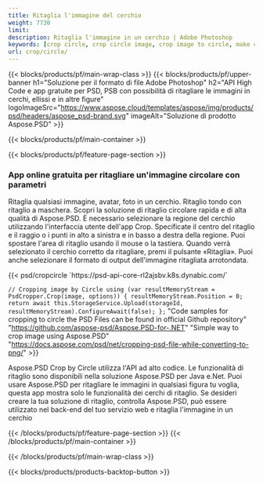 ```yaml
---
title: Ritaglia l'immagine del cerchio
weight: 7730
limit: 
description: Ritaglia l'immagine in un cerchio | Adobe Photoshop
keywords: [crop circle, crop circle image, crop image to circle, make circle photo]
url: crop/circle/
---
```

{{< blocks/products/pf/main-wrap-class >}}
{{< blocks/products/pf/upper-banner h1="Soluzione per il formato di file Adobe Photoshop" h2="API High Code e app gratuite per PSD, PSB con possibilità di ritagliare le immagini in cerchi, ellissi e in altre figure" logoImageSrc="https://www.aspose.cloud/templates/aspose/img/products/psd/headers/aspose_psd-brand.svg" imageAlt="Soluzione di prodotto Aspose.PSD" >}}

{{< blocks/products/pf/main-container >}}

{{< blocks/products/pf/feature-page-section >}}
<h3 class="headingpdleft">App online gratuita per ritagliare un'immagine circolare con parametri</h3>
<p>Ritaglia qualsiasi immagine, avatar, foto in un cerchio. Ritaglio tondo con ritaglio a maschera. Scopri la soluzione di ritaglio circolare rapida e di alta qualità di Aspose.PSD. È necessario selezionare la regione del cerchio utilizzando l'interfaccia utente dell'app Crop. Specificate il centro del ritaglio e il raggio o i punti in alto a sinistra e in basso a destra della regione. Puoi spostare l'area di ritaglio usando il mouse o la tastiera. Quando verrà selezionato il cerchio corretto da ritagliare, premi il pulsante «Ritaglia». Puoi anche selezionare il formato di output dell'immagine ritagliata arrotondata.</p>
{{< psd/cropcircle `https://psd-api-core-rl2ajsbv.k8s.dynabic.com/` 

`// Cropping image by Circle
using (var resultMemoryStream = PsdCropper.Crop(image, options))
{
	resultMemoryStream.Position = 0;
	return await this.StorageService.Upload(storageId, resultMemoryStream).ConfigureAwait(false);
};` 
"Code samples for cropping to circle the PSD Files can be found in official Github repository"  "https://github.com/aspose-psd/Aspose.PSD-for-.NET" 
"Simple way to crop image using Aspose.PSD" "https://docs.aspose.com/psd/net/cropping-psd-file-while-converting-to-png/" >}}
<p>Aspose.PSD Crop by Circle utilizza l'API ad alto codice. Le funzionalità di ritaglio sono disponibili nella soluzione Aspose.PSD per Java e.Net. Puoi usare Aspose.PSD per ritagliare le immagini in qualsiasi figura tu voglia, questa app mostra solo le funzionalità dei cerchi di ritaglio. Se desideri creare la tua soluzione di ritaglio, controlla Aspose.PSD, può essere utilizzato nel back-end del tuo servizio web e ritaglia l'immagine in un cerchio</p>
<!--<ul>
<li><a href="psb">PSB Circle Crop</a></li>
<li><a href="ellipse">Ellipse crop App</a></li>
</ul>-->
{{< /blocks/products/pf/feature-page-section >}}
{{< /blocks/products/pf/main-container >}}


{{< /blocks/products/pf/main-wrap-class >}}

{{< blocks/products/products-backtop-button >}}
